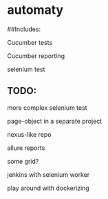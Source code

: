 # automaty
##Includes:

Cucumber tests

Cucumber reporting

selenium test


## TODO:
more complex selenium test

page-object in a separate project

nexus-like repo

allure reports

some grid?

jenkins with selenium worker

play around with dockerizing
